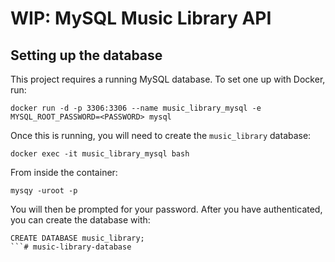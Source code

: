 # WIP: MySQL Music Library API


## Setting up the database

This project requires a running MySQL database. To set one up with Docker, run:

```
docker run -d -p 3306:3306 --name music_library_mysql -e MYSQL_ROOT_PASSWORD=<PASSWORD> mysql
```

Once this is running, you will need to create the `music_library` database:

```
docker exec -it music_library_mysql bash
```

From inside the container:

```
mysqy -uroot -p
```
You will then be prompted for your password. After you have authenticated, you can create the database with:

```
CREATE DATABASE music_library;
```# music-library-database

